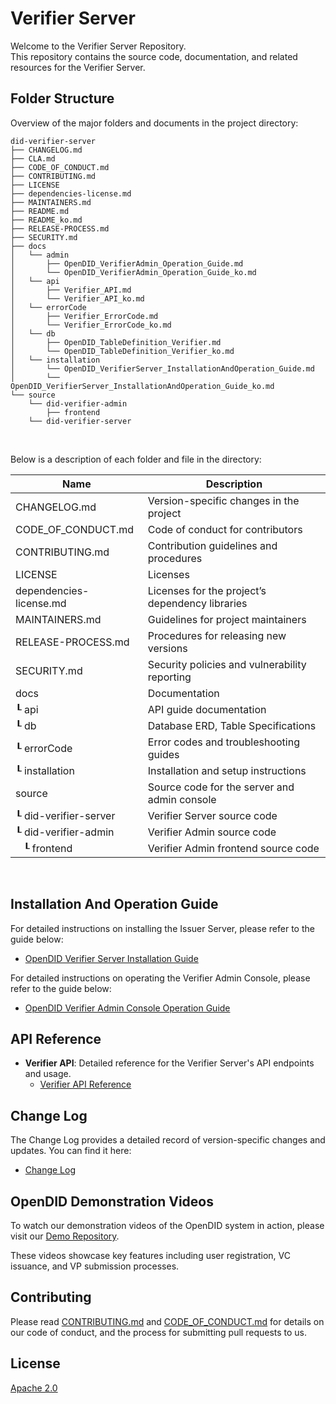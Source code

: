 Verifier Server
==

Welcome to the Verifier Server Repository. <br>
This repository contains the source code, documentation, and related resources for the Verifier Server.

## Folder Structure
Overview of the major folders and documents in the project directory:

```
did-verifier-server
├── CHANGELOG.md
├── CLA.md
├── CODE_OF_CONDUCT.md
├── CONTRIBUTING.md
├── LICENSE
├── dependencies-license.md
├── MAINTAINERS.md
├── README.md
├── README_ko.md
├── RELEASE-PROCESS.md
├── SECURITY.md
├── docs
│   └── admin
│       ├── OpenDID_VerifierAdmin_Operation_Guide.md
│       └── OpenDID_VerifierAdmin_Operation_Guide_ko.md
│   └── api
│       ├── Verifier_API.md  
│       └── Verifier_API_ko.md
│   └── errorCode
│       ├── Verifier_ErrorCode.md
│       └── Verifier_ErrorCode_ko.md
│   └── db
│       ├── OpenDID_TableDefinition_Verifier.md
│       └── OpenDID_TableDefinition_Verifier_ko.md
│   └── installation
│       └── OpenDID_VerifierServer_InstallationAndOperation_Guide.md
│       └── OpenDID_VerifierServer_InstallationAndOperation_Guide_ko.md
└── source
    └── did-verifier-admin
        ├── frontend
    └── did-verifier-server
```

<br/>

Below is a description of each folder and file in the directory:

| Name                         | Description                                     |
| ---------------------------- | ----------------------------------------------- |
| CHANGELOG.md                 | Version-specific changes in the project         |
| CODE_OF_CONDUCT.md           | Code of conduct for contributors                |
| CONTRIBUTING.md              | Contribution guidelines and procedures          |
| LICENSE                      | Licenses                                        |
| dependencies-license.md      | Licenses for the project’s dependency libraries |
| MAINTAINERS.md               | Guidelines for project maintainers              |
| RELEASE-PROCESS.md           | Procedures for releasing new versions           |
| SECURITY.md                  | Security policies and vulnerability reporting   |
| docs                         | Documentation                                   |
| ┖ api                        | API guide documentation                         |
| ┖ db                         | Database ERD,  Table Specifications             |
| ┖ errorCode                  | Error codes and troubleshooting guides          |
| ┖ installation               | Installation and setup instructions             |
| source                       | Source code for the server and admin console    |
| ┖ did-verifier-server        | Verifier Server source code                     |
| ┖ did-verifier-admin         | Verifier Admin source code                      |
| &nbsp;&nbsp;&nbsp;┖ frontend | Verifier Admin frontend source code             |

<br/>

## Installation And Operation Guide

For detailed instructions on installing the Issuer Server, please refer to the guide below:
- [OpenDID Verifier Server Installation Guide](docs/installation/OpenDID_VerifierServer_Installation_Guide.md)  

For detailed instructions on operating the Verifier Admin Console, please refer to the guide below:  
- [OpenDID Verifier Admin Console Operation Guide](docs/admin/OpenDID_VerifierAdmin_Operation_Guide_ko.md)

## API Reference

- **Verifier API**: Detailed reference for the Verifier Server's API endpoints and usage.
  - [Verifier API Reference](docs/api/Verifier_API_ko.md)

## Change Log

The Change Log provides a detailed record of version-specific changes and updates. You can find it here:
- [Change Log](./CHANGELOG.md)  

## OpenDID Demonstration Videos <br>
To watch our demonstration videos of the OpenDID system in action, please visit our [Demo Repository](https://github.com/OmniOneID/did-demo-server). <br>

These videos showcase key features including user registration, VC issuance, and VP submission processes.

## Contributing

Please read [CONTRIBUTING.md](CONTRIBUTING.md) and [CODE_OF_CONDUCT.md](CODE_OF_CONDUCT.md) for details on our code of conduct, and the process for submitting pull requests to us.

## License
[Apache 2.0](LICENSE)